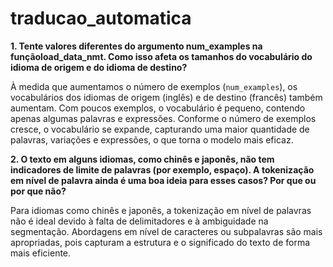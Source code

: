 # traducao_automatica

**1. Tente valores diferentes do argumento num_examples na funçãoload_data_nmt. Como isso afeta os tamanhos do vocabulário do idioma de origem e do idioma de destino?**

À medida que aumentamos o número de exemplos (`num_examples`), os vocabulários dos idiomas de origem (inglês) e de destino (francês) também aumentam. Com poucos exemplos, o vocabulário é pequeno, contendo apenas algumas palavras e expressões. Conforme o número de exemplos cresce, o vocabulário se expande, capturando uma maior quantidade de palavras, variações e expressões, o que torna o modelo mais eficaz.

**2. O texto em alguns idiomas, como chinês e japonês, não tem indicadores de limite de palavras (por exemplo, espaço). A tokenização em nível de palavra ainda é uma boa ideia para esses casos? Por que ou por que não?**

Para idiomas como chinês e japonês, a tokenização em nível de palavras não é ideal devido à falta de delimitadores e à ambiguidade na segmentação. Abordagens em nível de caracteres ou subpalavras são mais apropriadas, pois capturam a estrutura e o significado do texto de forma mais eficiente.